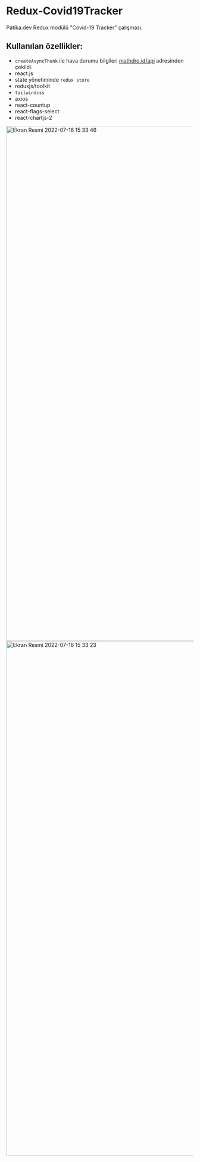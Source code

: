 # Redux-Covid19Tracker
Patika.dev Redux modülü "Covid-19 Tracker" çalışması. 


## Kullanılan özellikler: 

* ```createAsyncThunk``` ile hava durumu bilgileri [mathdro.id/api](https://covid19.mathdro.id/api) adresinden çekildi.
* react.js
* state yönetiminde ```redux store```
* reduxjs/toolkit
* ```tailwindcss```
* axios
* react-countup
* react-flags-select
* react-chartjs-2


<img width="1382" alt="Ekran Resmi 2022-07-16 15 33 46" src="https://user-images.githubusercontent.com/92322334/179355150-1d9dbdf1-12ee-4785-ad46-d136d5646b84.png">
<img width="1382" alt="Ekran Resmi 2022-07-16 15 33 23" src="https://user-images.githubusercontent.com/92322334/179355151-d9d999fc-1eac-49cd-bc3d-bfd57fdb6dad.png">
